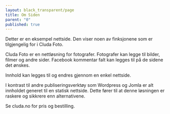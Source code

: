 ```yaml
---
layout: black_transparent/page
title: Om Siden
parent: "0"
published: true
---
```


Detter er en eksempel nettside. Den viser noen av finksjonene som er tilgjengelig for i Cluda Foto.

Cluda Foto er en nettløsning for fotografer. Fotografer kan legge til bilder, filmer og andre sider. Facebook kommentar falt kan legges til på de sidene det ønskes.

Innhold kan legges til og endres gjennom en enkel nettside.

I kontrast til andre publiseringsverktøy som Wordpress og Jomla er alt innholdet generet til en statisk nettside. Dette fører til at denne løsningen er raskere og sikkrere enn alternativene.

Se cluda.no for pris og bestilling.